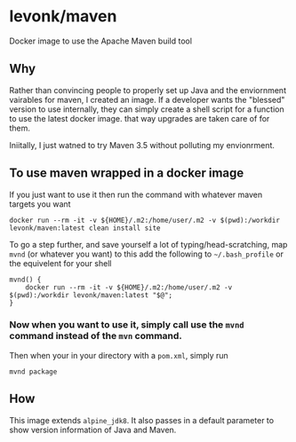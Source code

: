 # levonk/maven
Docker image to use the Apache Maven build tool

## Why

Rather than convincing people to properly set up Java and the enviornment vairables for maven, I created an image.   If a developer wants the "blessed" version to use
internally, they can simply create a shell script for a function to use the latest docker image.   that way upgrades are taken care of for them.

Iniitally, I just watned to try Maven 3.5 without polluting my envionrment.

## To use maven wrapped in a docker image

If you just want to use it then run the command with whatever maven targets you want
```console
docker run --rm -it -v ${HOME}/.m2:/home/user/.m2 -v $(pwd):/workdir levonk/maven:latest clean install site
```

To go a step further, and save yourself a lot of typing/head-scratching, map `mvnd` (or whatever you want) to this add the following to `~/.bash_profile` or the equivelent for your shell
```console
mvnd() {
	docker run --rm -it -v ${HOME}/.m2:/home/user/.m2 -v $(pwd):/workdir levonk/maven:latest "$@";
}
```

### Now when you want to use it, simply call use the ```mvnd``` command instead of the ```mvn``` command.

Then when your in your directory with a `pom.xml`, simply run
```console
mvnd package
```

## How

This image extends `alpine_jdk8`.   It also passes in a default parameter to show version information of Java and Maven.

